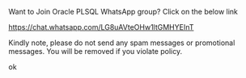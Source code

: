 Want to Join Oracle PLSQL WhatsApp group? Click on the below link 

https://chat.whatsapp.com/LG8uAVteOHw1ltGMHYEInT

Kindly note, please do not send any spam messages or promotional messages. 
You will be removed if you violate policy. 

ok
